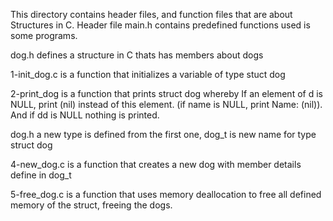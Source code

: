 This directory contains header files, and function files that are about Structures in C. Header file main.h contains predefined functions used is some programs.

dog.h defines a structure in C thats has members about dogs

1-init_dog.c is a function that initializes a variable of type stuct dog

2-print_dog is a function that prints struct dog whereby If an element of d is NULL, print (nil) instead of this element. (if name is NULL, print Name: (nil)). And if dd is NULL nothing is printed.

dog.h a new type is defined from the first one, dog_t is new name for type struct dog

4-new_dog.c is a function that creates a new dog with member details define in dog_t

5-free_dog.c is a function that uses memory deallocation to free all defined memory of the struct, freeing the dogs.
